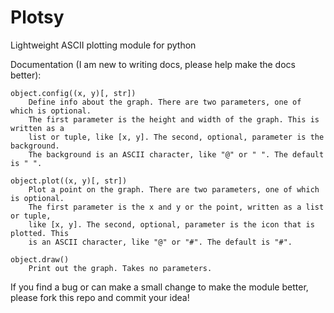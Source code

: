 Plotsy
======

Lightweight ASCII plotting module for python

Documentation (I am new to writing docs, please help make the docs better):

    object.config((x, y)[, str])
        Define info about the graph. There are two parameters, one of which is optional.
        The first parameter is the height and width of the graph. This is written as a
        list or tuple, like [x, y]. The second, optional, parameter is the background.
        The background is an ASCII character, like "@" or " ". The default is " ".
        
    object.plot((x, y)[, str])
        Plot a point on the graph. There are two parameters, one of which is optional.
        The first parameter is the x and y or the point, written as a list or tuple,
        like [x, y]. The second, optional, parameter is the icon that is plotted. This
        is an ASCII character, like "@" or "#". The default is "#".
        
    object.draw()
        Print out the graph. Takes no parameters.

If you find a bug or can make a small change to make the module better, please fork this repo and commit your idea!
